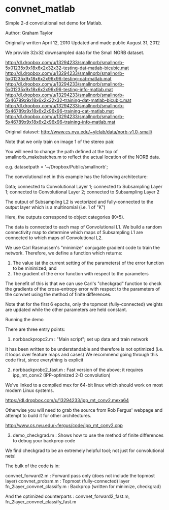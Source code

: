 convnet_matlab
==============

Simple 2-d convolutional net demo for Matlab.

Author: Graham Taylor

Originally written April 12, 2010
Updated and made public August 31, 2012

We provide 32x32 downsampled data for the Small NORB dataset.

http://dl.dropbox.com/u/13294233/smallnorb/smallnorb-5x01235x9x18x6x2x32x32-testing-dat-matlab-bicubic.mat
http://dl.dropbox.com/u/13294233/smallnorb/smallnorb-5x01235x9x18x6x2x96x96-testing-cat-matlab.mat
http://dl.dropbox.com/u/13294233/smallnorb/smallnorb-5x01235x9x18x6x2x96x96-testing-info-matlab.mat
http://dl.dropbox.com/u/13294233/smallnorb/smallnorb-5x46789x9x18x6x2x32x32-training-dat-matlab-bicubic.mat
http://dl.dropbox.com/u/13294233/smallnorb/smallnorb-5x46789x9x18x6x2x96x96-training-cat-matlab.mat
http://dl.dropbox.com/u/13294233/smallnorb/smallnorb-5x46789x9x18x6x2x96x96-training-info-matlab.mat

Original dataset: http://www.cs.nyu.edu/~ylclab/data/norb-v1.0-small/

Note that we only train on image 1 of the stereo pair.

You will need to change the path defined at the top of smallnorb_makebatches.m to reflect the actual location of the NORB data.

e.g.
datasetpath = '~/Dropbox/Public/smallnorb';

The convolutional net in this example has the following architecture:

Data; connected to
Convolutional Layer 1; connected to
Subsampling Layer 1; connected to
Convolutional Layer 2; connected to
Subsampling Layer 2

The output of Subsampling L2 is vectorized and fully-connected to the
output layer which is a multinomial (i.e. 1 of "K")

Here, the outputs correspond to object categories (K=5). 

The data is connected to each map of Convolutional L1.  We build a
random connectivity map to determine which maps of Subsampling L1 are
connected to which maps of Convolutional L2.

We use Carl Rasmussen's "minimize" conjugate gradient code to train the
network. Therefore, we define a function which returns:
1) The value (at the current setting of the parameters) of the error 
function to be minimized; and 
2) The gradient of the error function with respect to the parameters

The benefit of this is that we can use Carl's "checkgrad" function to
check the gradients of the cross-entropy error with respect to the parameters of the convnet using the method of finite differences.

Note that for the first 6 epochs, only the topmost (fully-connected)
weights are updated while the other parameters are held constant.

Running the demo

There are three entry points:

1) norbbackpropc2.m : "Main script"; set up data and train network

It has been written to be understandable and therefore is not
optimized (i.e. it loops over feature maps and cases)
We recommend going through this code first, since everything is explicit

2) norbbackprobc2_fast.m : Fast version of the above; it requires ipp_mt_conv2
(IPP-optimized 2-D convolution)

We've linked to a compiled mex for 64-bit linux which should work on
most modern Linux systems.  

https://dl.dropbox.com/u/13294233/ipp_mt_conv2.mexa64

Otherwise you will need to grab the source
from Rob Fergus' webpage and attempt to build it for other
architectures.

http://www.cs.nyu.edu/~fergus/code/ipp_mt_conv2.cpp

3) demo_checkgrad.m : Shows how to use the method of finite
differences to debug your backprop code

We find checkgrad to be an extremely helpful tool; not just for
convolutional nets!

The bulk of the code is in:

convnet_forward2.m : Forward pass only (does not include the topmost layer)
convnet_probsm.m : Topmost (fully-connected) layer
fn_2layer_convnet_classify.m : Backprop (written for minimize, checkgrad)

And the optimized counterparts :
convnet_forward2_fast.m, fn_2layer_convnet_classify_fast.m